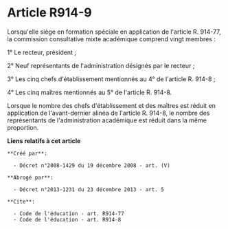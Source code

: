 # Article R914-9

Lorsqu'elle siège en formation spéciale en application de l'article R. 914-77, la commission consultative mixte académique
comprend vingt membres : 

1° Le recteur, président ; 

2° Neuf représentants de l'administration désignés par le recteur ; 

3° Les cinq chefs d'établissement mentionnés au 4° de l'article R. 914-8 ; 

4° Les cinq maîtres mentionnés au 5° de l'article R. 914-8. 

Lorsque le nombre des chefs d'établissement et des maîtres est réduit en application de l'avant-dernier alinéa de l'article
R. 914-8, le nombre des représentants de l'administration académique est réduit dans la même proportion.

**Liens relatifs à cet article**

	**Créé par**:

	  - Décret n°2008-1429 du 19 décembre 2008 - art. (V)

	**Abrogé par**:

	  - Décret n°2013-1231 du 23 décembre 2013 - art. 5

	**Cite**:

	  - Code de l'éducation - art. R914-77
	  - Code de l'éducation - art. R914-8
